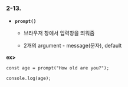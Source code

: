 ### 2-13.
* __```prompt()```__   
   * 브라우저 창에서 입력창을 띄워줌   
   
   * 2개의 argument - message(문자), default   

__ex>__
```
const age = prompt("How old are you?");

console.log(age);
```
